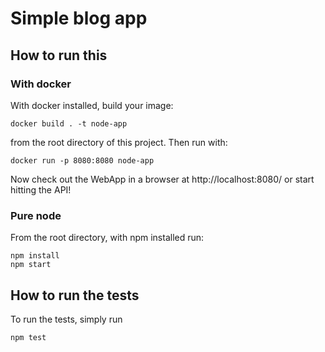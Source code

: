 # Simple blog app

## How to run this

### With docker

With docker installed, build your image: 
```
docker build . -t node-app
```
from the root directory of this project. Then run with: 
```
docker run -p 8080:8080 node-app
```
Now check out the WebApp in a browser at http://localhost:8080/ or start hitting the API!

### Pure node

From the root directory, with npm installed run: 
```
npm install
npm start
```

## How to run the tests

To run the tests, simply run 
```
npm test
```